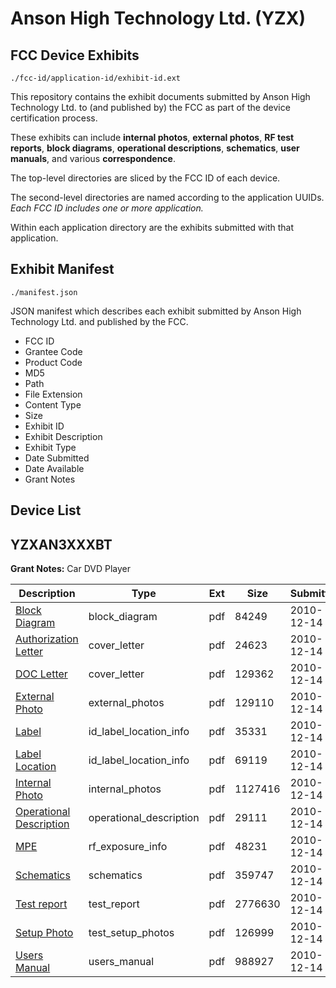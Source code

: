 # Anson High Technology Ltd. (YZX)
## FCC Device Exhibits

```
./fcc-id/application-id/exhibit-id.ext
```

This repository contains the exhibit documents submitted by Anson High Technology Ltd. to (and published by) the FCC as part of the device certification process.

These exhibits can include **internal photos**, **external photos**, **RF test reports**, **block diagrams**, **operational descriptions**, **schematics**, **user manuals**, and various **correspondence**.

The top-level directories are sliced by the FCC ID of each device.

The second-level directories are named according to the application UUIDs. *Each FCC ID includes one or more application.*

Within each application directory are the exhibits submitted with that application. 

## Exhibit Manifest

```
./manifest.json
```

JSON manifest which describes each exhibit submitted by Anson High Technology Ltd. and published by the FCC.

- FCC ID
- Grantee Code
- Product Code
- MD5
- Path
- File Extension
- Content Type
- Size
- Exhibit ID
- Exhibit Description
- Exhibit Type
- Date Submitted
- Date Available
- Grant Notes

## Device List
## YZXAN3XXXBT
**Grant Notes:** Car DVD Player

| Description | Type | Ext | Size | Submitted | Available |
| ----------- | ---- | --- | ---- | --------- | --------- |
| [Block Diagram](YZXAN3XXXBT/0569e7501523f307eb3b101f779d12bf/1390677.pdf) | block_diagram | pdf | 84249 | 2010-12-14 | 2010-12-14 |
| [Authorization Letter](YZXAN3XXXBT/0569e7501523f307eb3b101f779d12bf/1390678.pdf) | cover_letter | pdf | 24623 | 2010-12-14 | 2010-12-14 |
| [DOC Letter](YZXAN3XXXBT/0569e7501523f307eb3b101f779d12bf/1390689.pdf) | cover_letter | pdf | 129362 | 2010-12-14 | 2010-12-14 |
| [External Photo](YZXAN3XXXBT/0569e7501523f307eb3b101f779d12bf/1390679.pdf) | external_photos | pdf | 129110 | 2010-12-14 | 2010-12-14 |
| [Label](YZXAN3XXXBT/0569e7501523f307eb3b101f779d12bf/1390680.pdf) | id_label_location_info | pdf | 35331 | 2010-12-14 | 2010-12-14 |
| [Label Location](YZXAN3XXXBT/0569e7501523f307eb3b101f779d12bf/1390681.pdf) | id_label_location_info | pdf | 69119 | 2010-12-14 | 2010-12-14 |
| [Internal Photo](YZXAN3XXXBT/0569e7501523f307eb3b101f779d12bf/1390682.pdf) | internal_photos | pdf | 1127416 | 2010-12-14 | 2010-12-14 |
| [Operational Description](YZXAN3XXXBT/0569e7501523f307eb3b101f779d12bf/1390683.pdf) | operational_description | pdf | 29111 | 2010-12-14 | 2010-12-14 |
| [MPE](YZXAN3XXXBT/0569e7501523f307eb3b101f779d12bf/1390684.pdf) | rf_exposure_info | pdf | 48231 | 2010-12-14 | 2010-12-14 |
| [Schematics](YZXAN3XXXBT/0569e7501523f307eb3b101f779d12bf/1390685.pdf) | schematics | pdf | 359747 | 2010-12-14 | 2010-12-14 |
| [Test report](YZXAN3XXXBT/0569e7501523f307eb3b101f779d12bf/1390686.pdf) | test_report | pdf | 2776630 | 2010-12-14 | 2010-12-14 |
| [Setup Photo](YZXAN3XXXBT/0569e7501523f307eb3b101f779d12bf/1390687.pdf) | test_setup_photos | pdf | 126999 | 2010-12-14 | 2010-12-14 |
| [Users Manual](YZXAN3XXXBT/0569e7501523f307eb3b101f779d12bf/1390688.pdf) | users_manual | pdf | 988927 | 2010-12-14 | 2010-12-14 |
